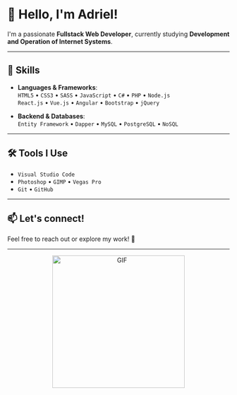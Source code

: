 # 👋 Hello, I'm Adriel!

I'm a passionate **Fullstack Web Developer**, currently studying **Development and Operation of Internet Systems**.

---

## 🧠 Skills

- **Languages & Frameworks**:  
  `HTML5` • `CSS3` • `SASS` • `JavaScript` • `C#` • `PHP` • `Node.js`  
  `React.js` • `Vue.js` • `Angular` • `Bootstrap` • `jQuery`

- **Backend & Databases**:  
  `Entity Framework` • `Dapper` • `MySQL` • `PostgreSQL` • `NoSQL`

---

## 🛠️ Tools I Use

- `Visual Studio Code`  
- `Photoshop` • `GIMP` • `Vegas Pro`  
- `Git` • `GitHub`

---

## 📫 Let's connect!

Feel free to reach out or explore my work! 🚀

---

<p align="center">
  <img alt="GIF" src="https://i.pinimg.com/originals/e4/26/70/e426702edf874b181aced1e2fa5c6cde.gif" width="300"/>
</p>
